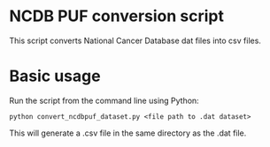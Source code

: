 # NCDB PUF conversion script
This script converts National Cancer Database dat files into csv files.

# Basic usage
Run the script from the command line using Python:

`python convert_ncdbpuf_dataset.py <file path to .dat dataset>`

This will generate a .csv file in the same directory as the .dat file.